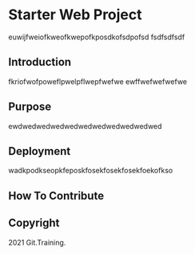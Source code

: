 # Starter Web Project
euwijfweiofkweofkwepofkposdkofsdpofsd
fsdfsdfsdf

## Introduction
fkriofwofpoweflpwelpflwepfwefwe
ewffwefwefwefwe

## Purpose
ewdwedwedwedwedwedwedwedwedwedwed

## Deployment
wadkpodkseopkfeposkfosekfosekfosekfoekofkso

## How To Contribute

## Copyright

2021 Git.Training.